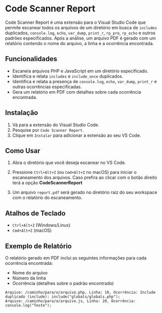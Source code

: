 # Code Scanner Report

Code Scanner Report é uma extensão para o Visual Studio Code que permite escanear todos os arquivos de um diretório em busca de `includes` duplicados, `console.log`, `echo`, `var_dump`, `print_r`, `rp_pre`, `rp_echo` e outros padrões especificados. Após a análise, um arquivo PDF é gerado com um relatório contendo o nome do arquivo, a linha e a ocorrência encontrada.

## Funcionalidades

- Escaneia arquivos PHP e JavaScript em um diretório especificado.
- Identifica e relata `includes` e `include_once` duplicados.
- Identifica e relata a presença de `console.log`, `echo`, `var_dump`, `print_r` e outras ocorrências especificadas.
- Gera um relatório em PDF com detalhes sobre cada ocorrência encontrada.

## Instalação

1. Vá para a extensão do Visual Studio Code.
2. Pesquise por `Code Scanner Report`.
3. Clique em `Instalar` para adicionar a extensão ao seu VS Code.

## Como Usar

1. Abra o diretório que você deseja escanear no VS Code.
2. Pressione `Ctrl+Alt+Z` (ou `Cmd+Alt+Z` no macOS) para iniciar o escaneamento dos arquivos.
Caso prefira ao clicar com o botão direito terá a opção **CodeScannerReport**

3. Um arquivo `report.pdf` será gerado no diretório raiz do seu workspace com o relatório do escaneamento.

## Atalhos de Teclado

- `Ctrl+Alt+Z` (Windows/Linux)
- `Cmd+Alt+Z` (macOS)

## Exemplo de Relatório

O relatório gerado em PDF inclui as seguintes informações para cada ocorrência encontrada:

- Nome do arquivo
- Número da linha
- Ocorrência (detalhes sobre o padrão encontrado)

```text
Arquivo: /caminho/para/o/arquivo.php, Linha: 10, Ocorrência: Include duplicado (include): include("globals/globals.php");
Arquivo: /caminho/para/o/arquivo.js, Linha: 20, Ocorrência: console.log("Teste");
